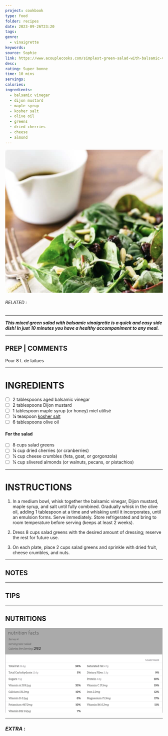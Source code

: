 ```yaml
---
project: cookbook
type: food
folder: recipes
date: 2023-09-26T23:20
tags: 
genre:
  - vinaigrette
keywords: 
source: Sophie
link: https://www.acouplecooks.com/simplest-green-salad-with-balsamic-vinaigrette/#respond
desc: 
rating: Super bonne
time: 10 mins
servings: 
calories: 
ingredients:
  - balsamic vinegar
  - dijon mustard
  - maple syrup
  - kosher salt
  - olive oil
  - greens
  - dried cherries
  - cheese
  - almond
---
```


![IMAGE](image_421.png)

###### *RELATED* : 
---
_**This mixed green salad with balsamic vinaigrette is a quick and easy side dish! In just 10 minutes you have a healthy accompaniment to any meal.**_

---
## PREP | COMMENTS

Pour 8 t. de laitues

---
# INGREDIENTS

- [ ] 2 tablespoons aged balsamic vinegar
- [ ] 2 tablespoons Dijon mustard
- [ ] 1 tablespoon maple syrup (or honey) miel utilisé
- [ ] ¼ teaspoon [kosher salt](https://www.acouplecooks.com/what-is-kosher-salt/)
- [ ] 6 tablespoons olive oil
    
#### **For the salad**
    
- [ ] 8 cups salad greens
- [ ] ¼ cup dried cherries (or cranberries)
- [ ] ¼ cup cheese crumbles (feta, goat, or gorgonzola)
- [ ] ¼ cup slivered almonds (or walnuts, pecans, or pistachios)

---
# INSTRUCTIONS

1. In a medium bowl, whisk together the balsamic vinegar, Dijon mustard, maple syrup, and salt until fully combined. Gradually whisk in the olive oil, adding 1 tablespoon at a time and whisking until it incorporates, until an emulsion forms. Serve immediately. Store refrigerated and bring to room temperature before serving (keeps at least 2 weeks).
    
2. Dress 8 cups salad greens with the desired amount of dressing; reserve the rest for future use.
    
3. On each plate, place 2 cups salad greens and sprinkle with dried fruit, cheese crumbles, and nuts.

---
## NOTES



---
## TIPS



---
## NUTRITIONS

![IMAGE](image_422.png)


---
### *EXTRA* :



